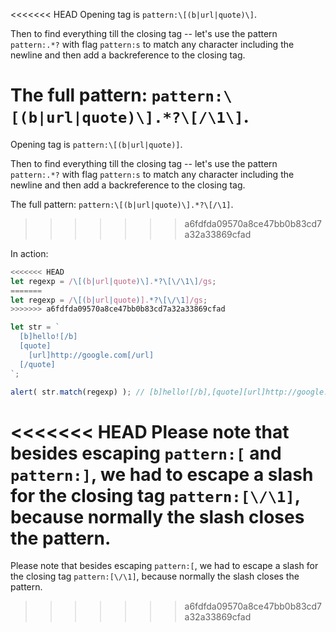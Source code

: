 
<<<<<<< HEAD
Opening tag is `pattern:\[(b|url|quote)\]`.

Then to find everything till the closing tag -- let's use the pattern `pattern:.*?` with flag `pattern:s` to match any character including the newline and then add a backreference to the closing tag.

The full pattern: `pattern:\[(b|url|quote)\].*?\[/\1\]`.
=======
Opening tag is `pattern:\[(b|url|quote)]`.

Then to find everything till the closing tag -- let's use the pattern `pattern:.*?` with flag `pattern:s` to match any character including the newline and then add a backreference to the closing tag.

The full pattern: `pattern:\[(b|url|quote)\].*?\[/\1]`.
>>>>>>> a6fdfda09570a8ce47bb0b83cd7a32a33869cfad

In action:

```js run
<<<<<<< HEAD
let regexp = /\[(b|url|quote)\].*?\[\/\1\]/gs;
=======
let regexp = /\[(b|url|quote)].*?\[\/\1]/gs;
>>>>>>> a6fdfda09570a8ce47bb0b83cd7a32a33869cfad

let str = `
  [b]hello![/b]
  [quote]
    [url]http://google.com[/url]
  [/quote]
`;

alert( str.match(regexp) ); // [b]hello![/b],[quote][url]http://google.com[/url][/quote]
```

<<<<<<< HEAD
Please note that besides escaping `pattern:[` and `pattern:]`, we had to escape a slash for the closing tag `pattern:[\/\1]`, because normally the slash closes the pattern.
=======
Please note that besides escaping `pattern:[`, we had to escape a slash for the closing tag `pattern:[\/\1]`, because normally the slash closes the pattern.
>>>>>>> a6fdfda09570a8ce47bb0b83cd7a32a33869cfad
